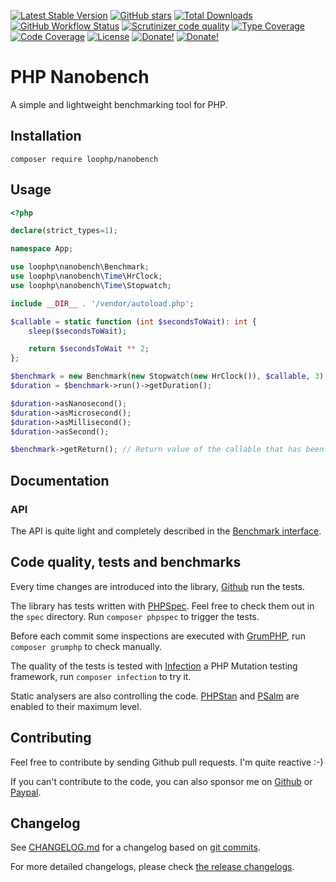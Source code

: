 [![Latest Stable Version][latest stable version]][packagist]
[![GitHub stars][github stars]][packagist]
[![Total Downloads][total downloads]][packagist]
[![GitHub Workflow Status][github workflow status]][github actions]
[![Scrutinizer code quality][code quality]][code quality link]
[![Type Coverage][type coverage]][sheperd type coverage]
[![Code Coverage][code coverage]][code quality link]
[![License][license]][packagist]
[![Donate!][donate github]][github sponsor]
[![Donate!][donate paypal]][paypal sponsor]

# PHP Nanobench

A simple and lightweight benchmarking tool for PHP.

## Installation

`composer require loophp/nanobench`

## Usage

```php
<?php

declare(strict_types=1);

namespace App;

use loophp\nanobench\Benchmark;
use loophp\nanobench\Time\HrClock;
use loophp\nanobench\Time\Stopwatch;

include __DIR__ . '/vendor/autoload.php';

$callable = static function (int $secondsToWait): int {
    sleep($secondsToWait);

    return $secondsToWait ** 2;
};

$benchmark = new Benchmark(new Stopwatch(new HrClock()), $callable, 3);
$duration = $benchmark->run()->getDuration();

$duration->asNanosecond();
$duration->asMicrosecond();
$duration->asMillisecond();
$duration->asSecond();

$benchmark->getReturn(); // Return value of the callable that has been benchmarked
```

## Documentation

### API

The API is quite light and completely described in the [Benchmark interface][benchmark interface].

## Code quality, tests and benchmarks

Every time changes are introduced into the library, [Github][github actions] run the
tests.

The library has tests written with [PHPSpec][phpspec].
Feel free to check them out in the `spec` directory. Run `composer phpspec` to trigger the tests.

Before each commit some inspections are executed with [GrumPHP][grumphp],
run `composer grumphp` to check manually.

The quality of the tests is tested with [Infection][infection] a PHP Mutation testing
framework, run `composer infection` to try it.

Static analysers are also controlling the code. [PHPStan][phpstan] and
[PSalm][psalm] are enabled to their maximum level.

## Contributing

Feel free to contribute by sending Github pull requests. I'm quite reactive :-)

If you can't contribute to the code, you can also sponsor me on [Github][github sponsor] or [Paypal][paypal sponsor].

## Changelog

See [CHANGELOG.md][changelog-md] for a changelog based on [git commits][git-commits].

For more detailed changelogs, please check [the release changelogs][changelog-releases].

[latest stable version]: https://img.shields.io/packagist/v/loophp/nanobench.svg?style=flat-square
[packagist]: https://packagist.org/packages/loophp/nanobench
[github stars]: https://img.shields.io/github/stars/loophp/nanobench.svg?style=flat-square
[total downloads]: https://img.shields.io/packagist/dt/loophp/nanobench.svg?style=flat-square
[github workflow status]: https://img.shields.io/github/workflow/status/loophp/nanobench/Continuous%20Integration?style=flat-square
[github actions]: https://github.com/loophp/nanobench/actions
[code quality]: https://img.shields.io/scrutinizer/quality/g/loophp/nanobench/master.svg?style=flat-square
[code quality link]: https://scrutinizer-ci.com/g/loophp/nanobench/?branch=master
[type coverage]: https://shepherd.dev/github/loophp/nanobench/coverage.svg
[sheperd type coverage]: https://shepherd.dev/github/loophp/nanobench
[code coverage]: https://img.shields.io/scrutinizer/coverage/g/loophp/nanobench/master.svg?style=flat-square
[code quality link]: https://img.shields.io/scrutinizer/quality/g/loophp/nanobench/master.svg?style=flat-square
[license]: https://img.shields.io/packagist/l/loophp/nanobench.svg?style=flat-square
[donate github]: https://img.shields.io/badge/Sponsor-Github-brightgreen.svg?style=flat-square
[github sponsor]: https://github.com/sponsors/drupol
[donate paypal]: https://img.shields.io/badge/Sponsor-Paypal-brightgreen.svg?style=flat-square
[paypal sponsor]: https://www.paypal.me/drupol
[phpspec]: http://www.phpspec.net/
[grumphp]: https://github.com/phpro/grumphp
[infection]: https://github.com/infection/infection
[phpstan]: https://github.com/phpstan/phpstan
[psalm]: https://github.com/vimeo/psalm
[changelog-md]: https://github.com/loophp/nanobench/blob/master/CHANGELOG.md
[git-commits]: https://github.com/loophp/nanobench/commits/master
[changelog-releases]: https://github.com/loophp/nanobench/releases
[phpunit php-timer]: https://github.com/phpunit/php-timer
[benchmark interface]: https://github.com/loophp/nanobench/blob/master/src/BenchmarkInterface.php
